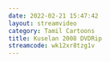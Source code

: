 ```yaml
---
date: 2022-02-21 15:47:42
layout: streamvideo
category: Tamil Cartoons
title: Kuselan 2008 DVDRip
streamcode: wk12xr8tzg1v
---
```

